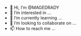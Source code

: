 - 👋 Hi, I’m @MAGEDRADY
- 👀 I’m interested in ...
- 🌱 I’m currently learning ...
- 💞️ I’m looking to collaborate on ...
- 📫 How to reach me ...

<!---
MAGEDRADY/MAGEDRADY is a ✨ special ✨ repository because its `README.md` (this file) appears on your GitHub profile.
You can click the Preview link to take a look at your changes.
--->

